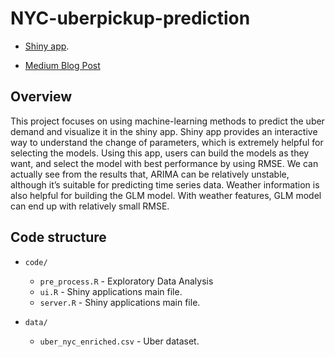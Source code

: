 # NYC-uberpickup-prediction

- [Shiny app](https://leixxli.shinyapps.io/uber_pickup_prediction_app/).

- [Medium Blog Post](https://medium.com/@leixxxli/how-to-predict-the-uber-demand-2a5321cb46a5)

## Overview

This project focuses on using machine-learning methods to predict the uber demand and visualize it in the shiny app. Shiny app provides an interactive way to understand the change of parameters, which is extremely helpful for selecting the models. Using this app, users can build the models as they want, and select the model with best performance by using RMSE. We can actually see from the results that, ARIMA can be relatively unstable, although it’s suitable for predicting time series data. Weather information is also helpful for building the GLM model. With weather features, GLM model can end up with relatively small RMSE.

## Code structure

- `code/`
  - `pre_process.R` - Exploratory Data Analysis
  - `ui.R`  - Shiny applications main file.
  - `server.R` - Shiny applications main file.

- `data/`
  - `uber_nyc_enriched.csv`  - Uber dataset.


 





